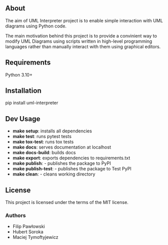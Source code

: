 ## About

The aim of UML Interpreter project is to enable simple interaction with UML diagrams using Python code.

The main motivation behind this project is to provide a convinient way to modify UML Diagrams using scripts written in
high-level programming languages rather than manually interact with them using graphical editors.

## Requirements

Python 3.10+

## Installation

pip install uml-interpreter

## Dev Usage
- **make setup**: installs all dependencies
- **make test**: runs pytest tests
- **make tox-test**: runs tox tests
- **make docs**: serves documentation at localhost
- **make docs-build**: builds docs
- **make export**: exports dependencies to requirements.txt
- **make publish**: - publishes the package to PyPI
- **make publish-test**: - publishes the package to Test PyPI
- **make clean**: - cleans working directory

## License

This project is licensed under the terms of the MIT license.

### Authors

- Filip Pawłowski
- Hubert Soroka
- Maciej Tymoftyjewicz
